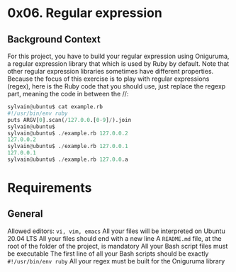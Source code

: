 # 0x06. Regular expression

## Background Context

For this project, you have to build your regular expression using Oniguruma, a regular expression library that which is used by Ruby by default. Note that other regular expression libraries sometimes have different properties.
Because the focus of this exercise is to play with regular expressions (regex), here is the Ruby code that you should use, just replace the regexp part, meaning the code in between the //:

```python
sylvain@ubuntu$ cat example.rb
#!/usr/bin/env ruby
puts ARGV[0].scan(/127.0.0.[0-9]/).join
sylvain@ubuntu$
sylvain@ubuntu$ ./example.rb 127.0.0.2
127.0.0.2
sylvain@ubuntu$ ./example.rb 127.0.0.1
127.0.0.1
sylvain@ubuntu$ ./example.rb 127.0.0.a
```


# Requirements

## General
Allowed editors: `vi, vim, emacs`
All your files will be interpreted on Ubuntu 20.04 LTS
All your files should end with a new line
A `README.md` file, at the root of the folder of the project, is mandatory
All your Bash script files must be executable
The first line of all your Bash scripts should be exactly `#!/usr/bin/env ruby`
All your regex must be built for the Oniguruma library
